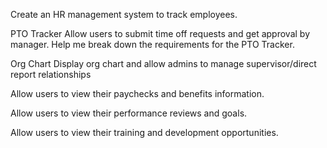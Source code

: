 Create an HR management system to track employees.

PTO Tracker
Allow users to submit time off requests and get approval by manager.
Help me break down the requirements for the PTO Tracker.

Org Chart
Display org chart and allow admins to manage supervisor/direct report relationships

Allow users to view their paychecks and benefits information.

Allow users to view their performance reviews and goals.

Allow users to view their training and development opportunities.